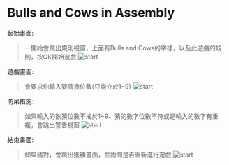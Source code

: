 # Bulls and Cows in Assembly 

起始畫面: 
> 一開始會跳出規則視窗，上面有Bulls and Cows的字樣，以及此遊戲的規則，按OK開始遊戲
![start](https://i.imgur.com/d7w64Fc.png)  

遊戲畫面:
> 會要求你輸入要猜幾位數(只能介於1~9)
![start](https://i.imgur.com/SOuvjHb.png)  

防呆措施:
> 如果輸入的欲猜位數不戒於1~9、猜的數字位數不符或是輸入的數字有重複，會跳出警告視窗
![start](https://i.imgur.com/0qgKSzP.png)  

結束畫面:
> 如果猜對，會跳出獲勝畫面，並詢問是否重新進行遊戲
![start](https://i.imgur.com/VRdNYvq.png)  
